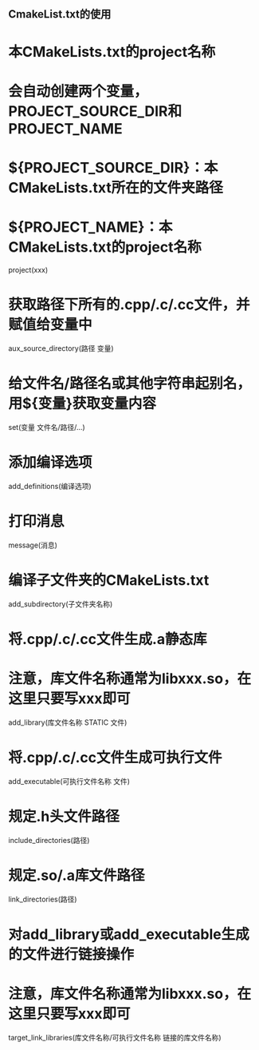 ## CmakeList.txt的使用
# 本CMakeLists.txt的project名称
# 会自动创建两个变量，PROJECT_SOURCE_DIR和PROJECT_NAME
# ${PROJECT_SOURCE_DIR}：本CMakeLists.txt所在的文件夹路径
# ${PROJECT_NAME}：本CMakeLists.txt的project名称
project(xxx)

# 获取路径下所有的.cpp/.c/.cc文件，并赋值给变量中
aux_source_directory(路径 变量)

# 给文件名/路径名或其他字符串起别名，用${变量}获取变量内容
set(变量 文件名/路径/...)

# 添加编译选项
add_definitions(编译选项)

# 打印消息
message(消息)

# 编译子文件夹的CMakeLists.txt
add_subdirectory(子文件夹名称)

# 将.cpp/.c/.cc文件生成.a静态库
# 注意，库文件名称通常为libxxx.so，在这里只要写xxx即可
add_library(库文件名称 STATIC 文件)

# 将.cpp/.c/.cc文件生成可执行文件
add_executable(可执行文件名称 文件)

# 规定.h头文件路径
include_directories(路径)

# 规定.so/.a库文件路径
link_directories(路径)

# 对add_library或add_executable生成的文件进行链接操作
# 注意，库文件名称通常为libxxx.so，在这里只要写xxx即可
target_link_libraries(库文件名称/可执行文件名称 链接的库文件名称)
